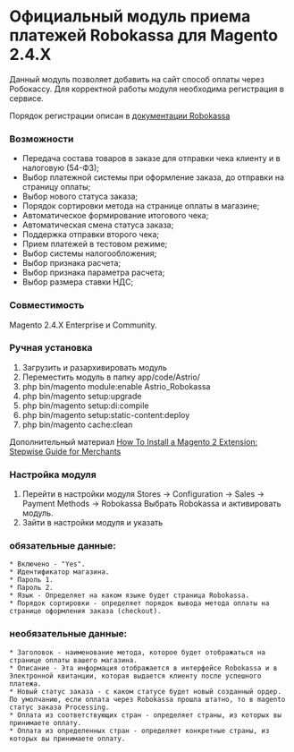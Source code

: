 # Официальный модуль приема платежей Robokassa для Magento 2.4.X
Данный модуль позволяет добавить на сайт способ оплаты через Робокассу. 
Для корректной работы модуля необходима регистрация в сервисе.

Порядок регистрации описан в [документации Robokassa](https://docs.robokassa.ru/#7844)

### Возможности
* Передача состава товаров в заказе для отправки чека клиенту и в налоговую (54-ФЗ);
* Выбор платежной системы при оформление заказа, до отправки на страницу оплаты;
* Выбор нового статуса заказа;
* Порядок сортировки метода на странице оплаты в магазине;
* Автоматическое формирование итогового чека;
* Автоматическая смена статуса заказа;
* Поддержка отправки второго чека;
* Прием платежей в тестовом режиме;
* Выбор системы налогообложения;
* Выбор признака расчета;
* Выбор признака параметра расчета;
* Выбор размера ставки НДС;


### Совместимость
Magento 2.4.X Enterprise и Community.

### Ручная установка

1. Загрузить и разархивировать модуль
2. Переместить модуль в папку app/code/Astrio/
3. php bin/magento module:enable Astrio_Robokassa
4. php bin/magento setup:upgrade
5. php bin/magento setup:di:compile
6. php bin/magento setup:static-content:deploy
7. php bin/magento cache:clean 

Дополнительный материал [How To Install a Magento 2 Extension: Stepwise Guide for Merchants](https://www.nexcess.net/blog/how-to-install-a-magento-2-extension/)


### Настройка модуля

1. Перейти в настройки модуля Stores -> Configuration -> Sales -> Payment Methods -> Robokassa
Выбрать Robokassa и активировать модуль.
2. Зайти в настройки модуля и указать
### обязательные данные:
    * Включено - "Yes".
    * Идентификатор магазина.
    * Пароль 1.
    * Пароль 2.
    * Язык - Определяет на каком языке будет страница Robokassa.
    * Порядок сортировки - определяет порядок вывода метода оплаты на странице оформления заказа (checkout).
### необязательные данные:
    * Заголовок - наименование метода, которое будет отображаться на странице оплаты вашего магазина.
    * Описание - Эта информация отображается в интерфейсе Robokassa и в Электронной квитанции, которая выдается клиенту после успешного платежа. 
    * Новый статус заказа - с каком статусе будет новый созданный ордер. По умолчанию, если оплата через Robokassa прошла штатно, то в magento статус заказа Processing.  
    * Оплата из соответствующих стран - определяет страны, из которых вы принимаете оплату.
    * Оплата из определенных стран - определяет конкретные страны, из которых вы принимаете оплату.